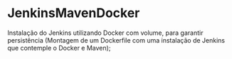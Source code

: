 # JenkinsMavenDocker

Instalação do Jenkins utilizando Docker com volume, para garantir persistência (Montagem de um Dockerfile com uma instalação de Jenkins que contemple o Docker e Maven);
